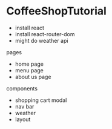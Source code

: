 # CoffeeShopTutorial



- install react
- install react-router-dom
- might do weather api

pages
- home page
- menu page
- about us page

components
- shopping cart modal 
- nav bar 
- weather
- layout
